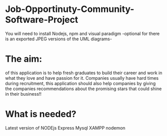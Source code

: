 # Job-Opportinuty-Community-Software-Project

You will need to install Nodejs, npm and visual paradigm -optional for there is an exported JPEG versions of the UML diagrams- 

# The aim:
 of this application is to help fresh graduates to build their career and work in what they love and have passion for it. Companies usually have hard times during recruitment, this application should also help companies by giving the companies recommendations about the promising stars that could shine in their business!!

# What is needed? 
 Latest version of NODEjs
 Express
 Mysql
 XAMPP
 nodemon
